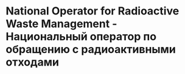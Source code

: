 # National Operator for Radioactive Waste Management - Национальный оператор по обращению с радиоактивными отходами
